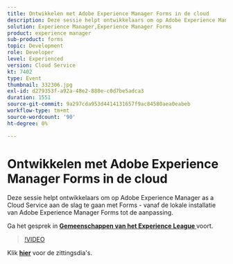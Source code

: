 ```yaml
---
title: Ontwikkelen met Adobe Experience Manager Forms in de cloud
description: Deze sessie helpt ontwikkelaars om op Adobe Experience Manager as a Cloud Service aan de slag te gaan met Forms - vanaf de lokale installatie van Adobe Experience Manager Forms tot de aanpassing.
solution: Experience Manager,Experience Manager Forms
product: experience manager
sub-product: forms
topic: Development
role: Developer
level: Experienced
version: Cloud Service
kt: 7402
type: Event
thumbnail: 332306.jpg
exl-id: d279353f-a92a-48e2-888e-c0d7be5adca3
duration: 1551
source-git-commit: 9a297cda953d4414131657f9ac84580aea0eabeb
workflow-type: tm+mt
source-wordcount: '90'
ht-degree: 0%

---
```


# Ontwikkelen met Adobe Experience Manager Forms in de cloud

Deze sessie helpt ontwikkelaars om op Adobe Experience Manager as a Cloud Service aan de slag te gaan met Forms - vanaf de lokale installatie van Adobe Experience Manager Forms tot de aanpassing.

Ga het gesprek in **[Gemeenschappen van het Experience League ](https://adobe.ly/36Yd3v6)** voort.

>[!VIDEO](https://video.tv.adobe.com/v/332306/?quality=12&learn=on&hidetitle=true)

Klik **[hier](/help/adobe-developers-live/assets/developing-aem-forms-cloud.pdf)** voor de zittingsdia&#39;s.
